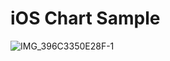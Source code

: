 # iOS Chart Sample
![IMG_396C3350E28F-1](https://github.com/tongngo210/ios_chart_sample/assets/97073254/a280ae4d-ece6-4d34-9828-cb8bdac69514)
